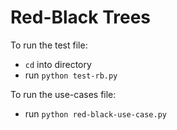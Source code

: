 # Red-Black Trees

To run the test file:
* `cd` into directory
* run `python test-rb.py`

To run the use-cases file:
* run `python red-black-use-case.py`
